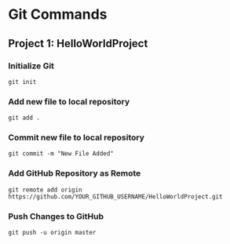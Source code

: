 # Git Commands

## Project 1: HelloWorldProject

### Initialize Git

```
git init
```

### Add new file to local repository

```
git add .
```

### Commit new file to local repository

```
git commit -m "New File Added"
```

### Add GitHub Repository as Remote

```
git remote add origin https://github.com/YOUR_GITHUB_USERNAME/HelloWorldProject.git
```

### Push Changes to GitHub

```
git push -u origin master
```
